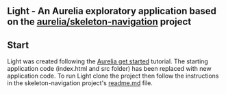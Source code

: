 ## Light - An Aurelia exploratory application based on the [aurelia/skeleton-navigation](https://github.com/aurelia/skeleton-navigation) project ##

## Start ##
Light was created following the [Aurelia get started](http://aurelia.io/get-started.html) tutorial. The starting application code (index.html and src folder) has been replaced with new application code. To run Light clone the project then follow the instructions in the skeleton-navigation project's [readme.md](https://github.com/aurelia/skeleton-navigation/blob/master/README.md) file.